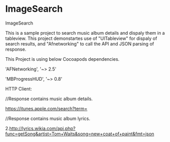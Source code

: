 # ImageSearch
ImageSearch

This is a sample project to search music album details and dispaly them in a tableview. This project demonstartes use of "UITableview" for dispaly of search results, and "Afnetworking" to call the API and JSON parsing of response.

This Project is using below Cocoapods dependencies.

'AFNetworking', '~> 2.5'

'MBProgressHUD', '~> 0.8'


HTTP Client:

//Response contains music album details.

https://itunes.apple.com/search?term=

//Response contains music album lyrics.

2.http://lyrics.wikia.com/api.php?func=getSong&artist=Tom+Waits&song=new+coat+of+paint&fmt=json
